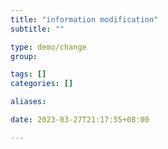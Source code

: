 ```yaml
---
title: "information modification"
subtitle: ""

type: demo/change
group:

tags: []
categories: []

aliases:

date: 2023-03-27T21:17:55+08:00

---
```


